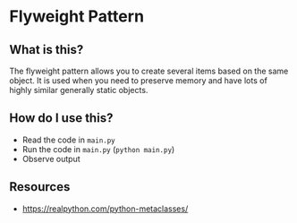 # Flyweight Pattern

## What is this?

The flyweight pattern allows you to create several items based on the same object. It is used when you need to preserve memory and have lots of highly similar generally static objects.

## How do I use this?

- Read the code in `main.py`
- Run the code in `main.py` (`python main.py`) 
- Observe output

## Resources

- https://realpython.com/python-metaclasses/